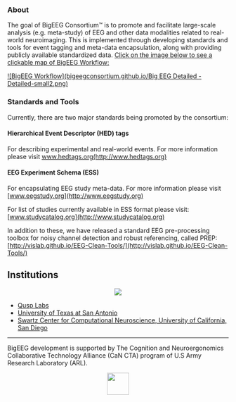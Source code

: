 ### About

The goal of BigEEG Consortium™ is to promote and facilitate large-scale analysis (e.g. meta-study) of EEG and other data modalities related to real-world neuroimaging. This is implemented through developing standards and tools for event tagging and meta-data encapsulation, along with providing publicly available standardized data. [Click on the image below to see a clickable map of BigEEG Workflow:](https://www.lucidchart.com/documents/view/bb49ce41-b461-4c82-8fa5-855bf45d97b0)

[![BigEEG Workflow](bigeegconsortium.github.io/Big EEG Detailed - Detailed-small2.png)](https://www.lucidchart.com/documents/view/bb49ce41-b461-4c82-8fa5-855bf45d97b0) 

### Standards and Tools
 
Currently, there are two major standards being promoted by the consortium:

#### Hierarchical Event Descriptor (HED) tags

For describing experimental and real-world events. For more information please visit www.hedtags.org(http://www.hedtags.org)

#### EEG Experiment Schema (ESS)

For encapsulating EEG study meta-data. For more information please visit [www.eegstudy.org](http://www.eegstudy.org)

For list of studies currently available in ESS format please visit: [www.studycatalog.org](http://www.studycatalog.org)

In addition to these, we have released a standard EEG pre-processing toolbox for noisy channel detection and robust referencing, called PREP: [http://vislab.github.io/EEG-Clean-Tools/](http://vislab.github.io/EEG-Clean-Tools/)

## Institutions

<div width = "100%"  align = "center" style="float:center">
<img src="bigeegconsortium.github.io/combined_logos.png" align="center" >
</div>

- [Qusp Labs](https://qusp.io)
- [University of Texas at San Antonio](http://visual.cs.utsa.edu/)
- [Swartz Center for Computational Neuroscience, University of California, San Diego](http://sccn.ucsd.edu)

***
BigEEG development is supported by The Cognition and Neuroergonomics Collaborative Technology Alliance (CaN CTA) program of U.S Army Research Laboratory (ARL).
<div width = "100%" align = "center" style="float:center">
<a href="http://www.arl.army.mil/"  align="center"><img src="bigeegconsortium.github.io/ARL_logo.png" align="centeer" height="50px" ></a>
</div>
